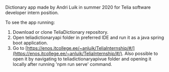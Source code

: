 Dictionary app made by Andri Luik in summer 2020 for Telia software developer intern position.

To see the app running:
1) Download or clone TeliaDictionary repository.
2) Open teliadictionaryapi folder in preferred IDE and run it as a java spring boot application.
3) Go to [https://enos.itcollege.ee/~anluik/TeliaInternship/#/](https://enos.itcollege.ee/~anluik/TeliaInternship/#/).
Also possible to open it by navigating to teliadictionaryapivue folder and opening it locally after running 'npm run serve' command.

